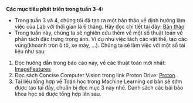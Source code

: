 **Các mục tiêu phát triển trong tuần 3-4:**
- Trong tuần 3 và 4, chúng tôi đã tạo ra một bản thảo về định hướng làm việc của Lab với thời gian là 6 tháng. Hãy đọc chi tiết tại đây: [Bản thảo](BanThao.pdf)
- Trong tuần này, chúng ta sẽ nghiên cứu thêm về một số thuật toán về phân tách đặc trưng trong ảnh. Ví dụ như việc tách các vật thể, tạo các vùng(khoanh tròn ô tô, xe máy, ...). Chúng ta sẽ làm việc với một số tài liệu như sau:
1. Đọc hướng dẫn trong báo cáo này, về các thuật toán mới nhất: [ImageFeatures](ImageFeatures.pdf)
2. Đọc sách Concise Computer Vision trong link Proton Drive: [Proton](https://drive.proton.me/urls/E26XRJ0G64#D8qwxiopl3D5).
3. Tài liệu tổng hợp về Toán học trong Machine Learning cơ bản sẽ sớm được tạo tại đây, chuẩn bị đọc mục 3 này nhé. Danh sách các bài báo khoa học sẽ được tổng hợp lên sau.

